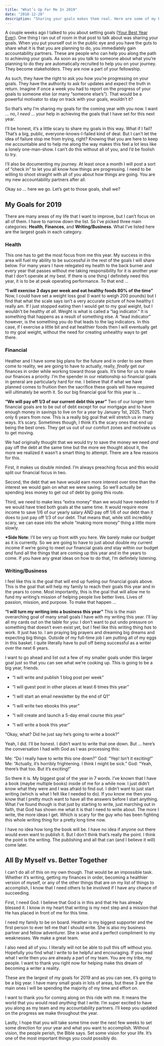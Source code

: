 ```yaml
---
title: "What’s Up For Me In 2019"
date: "2018-12-28"
description: "Sharing your goals makes them real. Here are some of my biggest goals for the next year."
---
```


A couple weeks ago I talked to you about setting goals ([Your Best Year Ever](https://medium.com/@richarddubay/your-best-year-ever-b8e5388fd600)). One thing I ran out of room in that post to talk about was sharing your goals. When you put yourself out in the public eye and you have the guts to share what it is that you are planning to do, you immediately gain accountability partners. These are people who can help you along the path to achieving your goals. As soon as you talk to someone about what you’re planning to do they are automatically recruited to help you on your journey. They become stakeholders. They are now a part of your fellowship.

As such, they have the right to ask you how you’re progressing on your goals. They have the authority to ask for updates and expect the truth in return. Imagine if once a week you had to report on the progress of your goals to someone else (or many “someone else’s”). That would be a powerful motivator to stay on track with your goals, wouldn’t it?

So that’s why I’m sharing my goals for the coming year with you now. I want … no, I _need_ … your help in achieving the goals that I have set for this next year.

I’ll be honest, it’s a little scary to share my goals in this way. What if I fail? That’s a big, public, everyone-knows-I-failed kind of deal. But I can’t let the idea of failure stop me from trying, right? Knowing that you are here to keep me accountable and to help me along the way makes this feel a lot less like a lonely one-man-show. I can’t do this without all of you, and I’d be foolish to try.

I’ll also be documenting my journey. At least once a month I will post a sort of “check in” to let you all know how things are progressing. I need to be willing to shoot straight with all of you about how things are going. You are my new accountability partners after all.

Okay so … here we go. Let’s get to those goals, shall we?

## My Goals for 2019

There are many areas of my life that I want to improve, but I can’t focus on all of them. I have to narrow down the list. So I’ve picked three main categories: **Health**, **Finances**, and **Writing/Business**. What I’ve listed here are the largest goals in each category.

### Health

This one has to get the most focus from me this year. My success in this area will fuel my ability to be successful in the rest of the goals I will share below. For many years I have relegated my health to the back burner and every year that passes without me taking responsibility for it is another year that I don’t operate at my best. If there is one thing I definitely need this year, it is to be at peak operating performance. To that end …

**“I will exercise 3 days per week and eat healthy foods 80% of the time”**
Now, I could have set a weight loss goal (I want to weigh 200 pounds) but I find that what the scale says isn’t a very accurate picture of how healthy I really am. If I just stopped eating then I would get to my goal weight, but I wouldn’t be healthy _at all_. Weight is what is called a “lag indicator.” It is something that happens as a result of something else. A “lead indicator” however, is the something you do that leads to the lag indicators. In this case, if I exercise a little bit and eat healthier foods then I will eventually get to my goal weight, without the need for creating unhealthy ways to get there.

### Financial

Heather and I have some big plans for the future and in order to see them come to reality, we are going to have to actually, really, _finally_ get our finances in order while working toward those goals. It’s time for us to make our finances a priority. I’m the spender in our relationship so financial goals in general are particularly hard for me. I believe that if what we have planned comes to fruition then the sacrifice these goals will have required will ultimately be worth it. So our big financial goal for this year is …

**“We will pay off 1/3 of our current debt this year”**
Two of our longer term financial goals are to be out of debt except for our mortgage and to have enough money in savings to live on for a year by January 1st, 2025. That’s only 6 years from now. This is a really big goal that will stretch us in many ways. It’s scary. Sometimes though, I think it’s the scary ones that end up being the best ones. They get us out of our comfort zones and motivate us to get moving.

We had originally thought that we would try to save the money we need _and_ pay off the debt at the same time but the more we thought about it, the more we realized it wasn’t a smart thing to attempt. There are a few reasons for this.

First, it makes us double minded. I’m always preaching focus and this would split our financial focus in two.

Second, the debt that we have would earn more interest over time than the interest we would gain on what we were saving. So we’ll actually be spending less money to get out of debt by going this route.

Third, we need to make less “extra money” than we would have needed to if we would have tried both goals at the same time. It would require more income to save 1/6 of our yearly salary AND pay off 1/6 of our debt than it does to just pay off 1/3 of our debt. That means that, while still incredibly scary, we can ease into the whole “making more money” thing a little more slowly.

**\*Side Note**: I’ll be very up front with you here. We barely make our budget as it is currently. So we are going to have to just about double my current income if we’re going to meet our financial goals _and_ stay within our budget _and_ fund all the things that are coming up this year and in the years to come. If you have any great ideas on how to do that, I’m definitely listening.

### Writing/Business

I feel like this is the goal that will end up fueling our financial goals above. This is the goal that will help my family to reach their goals this year and in the years to come. Most importantly, this is the goal that will allow me to fund my writing’s mission of helping people live better lives. Lives of passion, mission, and purpose. To make that happen …

**“I will turn my writing into a business this year”**
This is the main overarching goal of many small goals I have with my writing this year. I’ll lay all my cards out on the table for you: I don’t want to put undo pressure on something that doesn’t even exist yet, but I feel like this writing thing _has_ to work. It just has to. I am praying big prayers and dreaming big dreams and expecting big things. Outside of my full-time job I am putting all of my eggs in this basket. I quite literally have to pull off being successful as a writer over the next 6 years.

I want to go ahead and list out a few of my smaller goals under this larger goal just so that you can see what we’re cooking up. This is going to be a big year, friends.

- “I will write and publish 1 blog post per week”

- “I will guest post in other places at least 6 times this year”

- “I will start an email newsletter by the end of Q1”

- “I will write two ebooks this year”

- “I will create and launch a 5-day email course this year”

- “I will write a book this year”

“Okay, what? Did he just say he’s going to write a book?”

Yeah, I did. I’ll be honest. I didn’t want to write that one down. But … here’s the conversation I had with God as I was processing this:

Me: “Do I really have to write this one down?”
God: “Yep! Isn’t it exciting!”
Me: “Actually, it’s horribly frightening. I think I might be sick.”
God: “Yeah, there’s that too. But it’s exciting!”

So there it is. My biggest goal of the year in 7 words. I’ve known that I have a book (maybe multiple books) inside of me for a while now. I just didn’t know what they were and I was afraid to find out. I didn’t want to just start writing (which is what I felt like I needed to do). If you know me then you know that I pretty much want to have all the answers before I start anything. What I’ve found though is that just by starting to write, just marching out in faith, that God has shown me what it is that I need to write about. The more I write, the more ideas I get. Which is scary for the guy who has been fighting this whole writing thing for a pretty long time now.

I have no idea how long the book will be. I have no idea if anyone out there would even want to publish it. But I don’t think that’s really the point. I think the point is the writing. The publishing and all that can (and I believe it will) come later.

## All By Myself vs. Better Together

I can’t do all of this on my own though. That would be an impossible task. Whether it’s writing, getting my finances in order, becoming a healthier version of myself, or any of the other things that are on my list of things to accomplish, I know that I need others to be involved if I have any chance of succeeding.

First, I need God. I believe that God is in this and that He has already blessed it. I know in my heart that writing is my next step and a mission that He has placed in front of me for this time.

I need my family to be on board. Heather is my biggest supporter and the first person to ever tell me that I should write. She is also my business partner and fellow adventurer. She is wise and a perfect compliment to my weaknesses. We make a great team.

I also need all of you. I literally will not be able to pull this off without you. Hopefully you find what I write to be helpful and encouraging. If you read what I write then you are already a part of my team. You are my tribe, my people. I want to thank you right now for helping make this dream of becoming a writer a reality.

These are the largest of my goals for 2019 and as you can see, it’s going to be a big year. I have many small goals in lots of areas, but these 3 are the main ones I will be spending the majority of my time and effort on.

I want to thank you for coming along on this ride with me. It means the world that you would read _anything_ that I write. I’m super excited to have you along as my team and my accountability partners. I’ll keep you updated on the progress we make throughout the year.

Lastly, I hope that you will take some time over the next few weeks to set some direction for your year and what you want to accomplish. Without vision, the people perish, the Bible says. Set some vision for your life. It’s one of the most important things you could possibly do.
